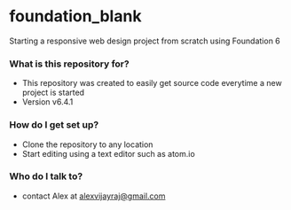 # foundation_blank
Starting a responsive web design project from scratch using Foundation 6

### What is this repository for? ###

* This repository was created to easily get source code everytime a new project is started
* Version v6.4.1

### How do I get set up? ###
* Clone the repository to any location
* Start editing using a text editor such as atom.io

### Who do I talk to? ###

* contact Alex at alexvijayraj@gmail.com
